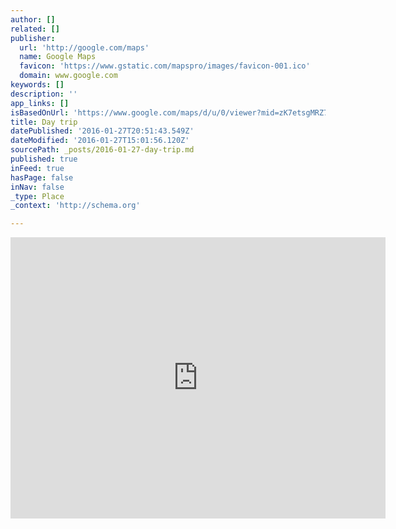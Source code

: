 ```yaml
---
author: []
related: []
publisher:
  url: 'http://google.com/maps'
  name: Google Maps
  favicon: 'https://www.gstatic.com/mapspro/images/favicon-001.ico'
  domain: www.google.com
keywords: []
description: ''
app_links: []
isBasedOnUrl: 'https://www.google.com/maps/d/u/0/viewer?mid=zK7etsgMRZ7c.kJvsyzsFD2V0'
title: Day trip
datePublished: '2016-01-27T20:51:43.549Z'
dateModified: '2016-01-27T15:01:56.120Z'
sourcePath: _posts/2016-01-27-day-trip.md
published: true
inFeed: true
hasPage: false
inNav: false
_type: Place
_context: 'http://schema.org'

---
```

<iframe src="https://cdn.embedly.com/widgets/media.html?src=https%3A%2F%2Fwww.google.com%2Fmaps%2Fd%2Fembed%3Fmid%3DzK7etsgMRZ7c.kJvsyzsFD2V0%26hl%3Den_US&amp;url=https%3A%2F%2Fwww.google.com%2Fmaps%2Fd%2Fviewer%3Fmid%3DzK7etsgMRZ7c.kJvsyzsFD2V0%26hl%3Den_US&amp;image=https%3A%2F%2Fwww.google.com%2Fmaps%2Fd%2Fthumbnail%3Fmid%3DzK7etsgMRZ7c.kJvsyzsFD2V0%26hl%3Den_US&amp;key=b7d04c9b404c499eba89ee7072e1c4f7&amp;type=text%2Fhtml&amp;schema=google" width="600" height="450" scrolling="no" frameborder="0" allowfullscreen="allowfullscreen" style=""></iframe>